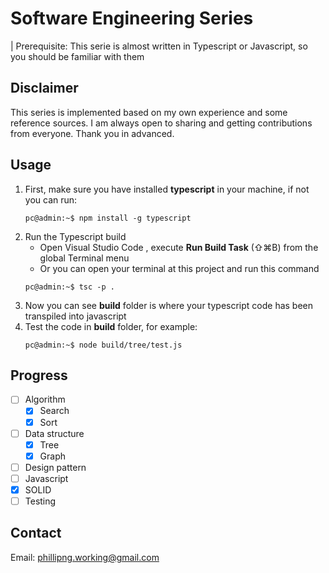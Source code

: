 # Software Engineering Series
| Prerequisite: This serie is almost written in Typescript or Javascript, so you should be familiar with them

## Disclaimer
This series is implemented based on my own experience and some reference sources. I am always open to sharing and getting contributions from everyone. Thank you in advanced.

## Usage
1. First, make sure you have installed **typescript** in your machine, if not you can run:
    ```console
    pc@admin:~$ npm install -g typescript
    ```
2. Run the Typescript build
    - Open Visual Studio Code , execute **Run Build Task** (⇧⌘B) from the global Terminal menu
    - Or you can open your terminal at this project and run this command
    ```console
    pc@admin:~$ tsc -p .
    ```
3. Now you can see **build** folder is where your typescript code has been transpiled into javascript
4. Test the code in **build** folder, for example:
    ```console
    pc@admin:~$ node build/tree/test.js
    ```

## Progress
- [ ] Algorithm
    - [x] Search
    - [x] Sort
- [ ] Data structure
    - [x] Tree
    - [x] Graph
- [ ] Design pattern
- [ ] Javascript
- [x] SOLID
- [ ] Testing

## Contact
Email: phillipng.working@gmail.com

